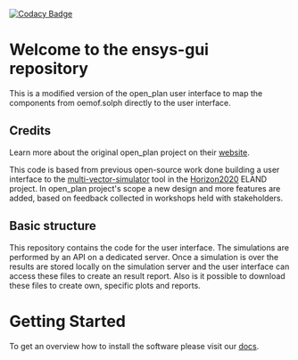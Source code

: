 [![Codacy Badge](https://app.codacy.com/project/badge/Grade/8cc4f1ada4e4462e8d01605b6a365d08)](https://app.codacy.com/gh/in-RET/in.RET-EnSys-open-plan-GUI/dashboard?utm_source=gh&utm_medium=referral&utm_content=&utm_campaign=Badge_grade)

# Welcome to the ensys-gui repository
This is a modified version of the open_plan user interface to map the components from oemof.solph directly to the user interface. 

## Credits
Learn more about the original open_plan project on their [website](https://open-plan-tool.org/).

This code is based from previous open-source work done building a user interface to the [multi-vector-simulator](https://github.com/rl-institut/multi-vector-simulator) tool in the [Horizon2020](https://elandh2020.eu/) ELAND project. 
In open_plan project's scope a new design and more features are added, based on feedback collected in workshops held with stakeholders.

## Basic structure
This repository contains the code for the user interface. The simulations are performed by an API on a dedicated server. 
Once a simulation is over the results are stored locally on the simulation server and the user interface can access these files to create an result report. 
Also is it possible to download these files to create own, specific plots and reports.

# Getting Started
To get an overview how to install the software please visit our [docs](https://in-ret.github.io/ensys-gui/).
